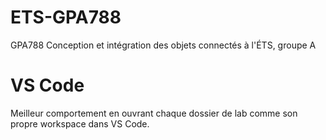 # ETS-GPA788
GPA788 Conception et intégration des objets connectés à l'ÉTS, groupe A

# VS Code
Meilleur comportement en ouvrant chaque dossier de lab comme son propre workspace dans VS Code.
